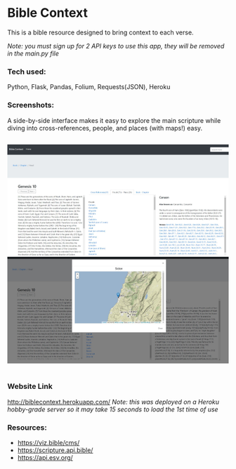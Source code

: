 # Bible Context 

This is a bible resource designed to bring context to each verse.

*Note: you must sign up for 2 API keys to use this app, they will be removed in the main.py file*

### Tech used:
  Python, Flask, Pandas, Folium, Requests(JSON), Heroku
  
### Screenshots: 
A side-by-side interface makes it easy to explore the main scripture while diving into cross-references, people, and places (with maps!) easy.
##
![alt_text](/images/1.jpg)
![alt_text](/images/2.jpg)
 #
### Website Link
http://biblecontext.herokuapp.com/
*Note: this was deployed on a Heroku hobby-grade server so it may take 15 seconds to load the 1st time of use*

### Resources:
 - https://viz.bible/cms/
 - https://scripture.api.bible/  
 - https://api.esv.org/
